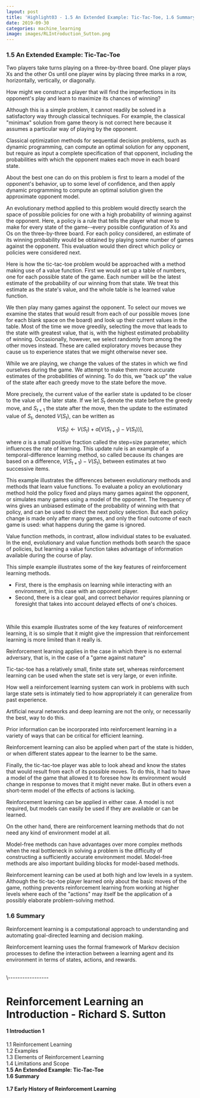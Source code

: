 ```yaml
---
layout: post
title: 'Highlight03 - 1.5 An Extended Example: Tic-Tac-Toe, 1.6 Summary <br> [RL an Introduction - S. Sutton]'
date: 2019-09-30
categories: machine_learning
image: images/RLIntroduction_Sutton.png
---
```

### 1.5 An Extended Example: Tic-Tac-Toe
Two players take turns playing on a three-by-three board. One player plays Xs and the other Os until one player wins by placing three marks in a row, horizontally, vertically, or diagonally.
<br>

How might we construct a player that will find the imperfections in its opponent's play and learn to maximize its chances of winning?
<br>

Although this is a simple problem, it cannot readily be solved in a satisfactory way through classical techniques. For example, the classical "minimax" solution from game theory is not correct here because it assumes a particular way of playing by the opponent.
<br>

Classical optimization methods for sequential decision problems, such as dynamic programming, can compute an optimal solution for any opponent, but require as input a complete specification of that opponent, including the probabilities with which the opponent makes each move in each board state.
<br>

About the best one can do on this problem is first to learn a model of the opponent's behavior, up to some level of confidence, and then apply dynamic programming to compute an optimal solution given the approximate opponent model.
<br>

An evolutionary method applied to this problem would directly search the space of possible policies for one with a high probability of winning against the opponent. Here, a policy is a rule that tells the player what move to make for every state of the game--every possible configuration of Xs and Os on the three-by-three board. For each policy considered, an estimate of its winning probability would be obtained by playing some number of games against the opponent. This evaluation would then direct which policy or policies were considered next.
<br>

Here is how the tic-tac-toe problem would be approached with a method making use of a value function. First we would set up a table of numbers, one for each possible state of the game. Each number will be the latest estimate of the probability of our winning from that state. We treat this estimate as the state's value, and the whole table is he learned value function.
<br>

We then play many games against the opponent. To select our moves we examine the states that would result from each of our possible moves (one for each blank space on the board) and look up their current values in the table. Most of the time we move greedily, selecting the move that leads to the state with greatest value, that is, with the highest estimated probability of winning. Occasionally, however, we select randomly from among the other moves instead. These are called exploratory moves because they cause us to experience states that we might otherwise never see.
<br>

While we are playing, we change the values of the states in which we find ourselves during the game. We attempt to make them more accurate estimates of the probabilities of winning. To do this, we "back up" the value of the state after each greedy move to the state before the move.
<br>

More precisely, the current value of the earlier state is updated to be closer to the value of the later state. If we let $S_t$ denote the state before the greedy move, and $S_{t+1}$ the state after the move, then the update to the estimated value of $S_t$, denoted $V(S_t)$, can be written as

$$
V(S_t) \leftarrow V(S_t) + \alpha [V(S_{t+1}) - V(S_t))],
$$

where $\alpha$ is a small positive fraction called the step=size parameter, which influences the rate of learning. This update rule is an example of a temporal-difference learning method, so called because its changes are based on a difference, $V(S_{t+1})-V(S_t)$, between estimates at two successive items.
<br>

This example illustrates the differences between evolutionary methods and methods that learn value functions. To evaluate a policy an evolutionary method hold the policy fixed and plays many games against the opponent, or simulates many games using a model of the opponent. The frequency of wins gives an unbiased estimate of the probability of winning with that policy, and can be used to direct the next policy selection. But each policy change is made only after many games, and only the final outcome of each game is used: what happens during the game is ignored.
<br>

Value function methods, in contrast, allow individual states to be evaluated. In the end, evolutionary and value function methods both search the space of policies, but learning a value function takes advantage of information available during the course of play.
<br>

This simple example illustrates some of the key features of reinforcement learning methods.
- First, there is the emphasis on learning while interacting with an environment, in this case with an opponent player.
- Second, there is a clear goal, and correct behavior requires planning or foresight that takes into account delayed effects of one's choices.
<br>

While this example illustrates some of the key features of reinforcement learning, it is so simple that it might give the impression that reinforcement learning is more limited than it really is.
<br>

Reinforcement learning applies in the case in which there is no external adversary, that is, in the case of a "game against nature"
<br>

Tic-tac-toe has a relatively small, finite state set, whereas reinforcement learning can be used when the state set is very large, or even infinite.
<br>

How well a reinforcement learning system can work in problems with such large state sets is intimately tied to how appropriately it can generalize from past experience.
<br>

Artificial neural networks and deep learning are not the only, or necessarily the best, way to do this.
<br>

Prior information can be incorporated into reinforcement learning in a variety of ways that can be critical for efficient learning.
<br>

Reinforcement learning can also be applied when part of the state is hidden, or when different states appear to the learner to be the same.
<br>

Finally, the tic-tac-toe player was able to look ahead and know the states that would result from each of its possible moves. To do this, it had to have a model of the game that allowed it to foresee how its environment would change in response to moves that it might never make. But in others even a short-term model of the effects of actions is lacking.
<br>

Reinforcement learning can be applied in either case. A model is not required, but models can easily be used if they are available or can be learned.
<br>

On the other hand, there are reinforcement learning methods that do not need any kind of environment model at all.
<br>

Model-free methods can have advantages over more complex methods when the real bottleneck in solving a problem is the difficulty of constructing a sufficiently accurate environment model. Model-free methods are also important building blocks for model-based methods.
<br>

Reinforcement learning can be used at both high and low levels in a system. Although the tic-tac-toe player learned only about the basic moves of the game, nothing prevents reinforcement learning from working at higher levels where each of the "actions" may itself be the application of a possibly elaborate problem-solving method.
<br>

### 1.6 Summary
Reinforcement learning is a computational approach to understanding and automating goal-directed learning and decision making.
<br>

Reinforcement learning uses the formal framework of Markov decision processes to define the interaction between a learning agent and its environment in terms of states, actions, and rewards.


<br>
\-----------------

# Reinforcement Learning an Introduction - Richard S. Sutton

#### 1 Introduction 1
1.1 Reinforcement Learning<br>
1.2 Examples<br>
1.3 Elements of Reinforcement Learning<br>
1.4 Limitations and Scope<br>
<b>1.5 An Extended Example: Tic-Tac-Toe<br>
1.6 Summary<br></br>
1.7 Early History of Reinforcement Learning<br>
